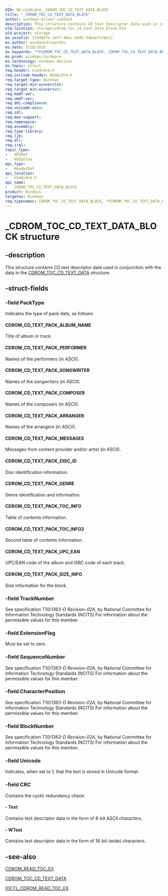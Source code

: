 ```yaml
---
UID: NS:ntddcdrm._CDROM_TOC_CD_TEXT_DATA_BLOCK
title: "_CDROM_TOC_CD_TEXT_DATA_BLOCK"
author: windows-driver-content
description: This structure contains CD text descriptor data used in conjunction with the data in the CDROM_TOC_CD_TEXT_DATA structure.
old-location: storage\cdrom_toc_cd_text_data_block.htm
old-project: storage
ms.assetid: 119386fe-1eff-4dac-b9d5-54baefcf6e12
ms.author: windowsdriverdev
ms.date: 3/29/2018
ms.keywords: "*PCDROM_TOC_CD_TEXT_DATA_BLOCK, CDROM_TOC_CD_TEXT_DATA_BLOCK, CDROM_TOC_CD_TEXT_DATA_BLOCK structure [Storage Devices], PCDROM_TOC_CD_TEXT_DATA_BLOCK, PCDROM_TOC_CD_TEXT_DATA_BLOCK structure pointer [Storage Devices], _CDROM_TOC_CD_TEXT_DATA_BLOCK, ntddcdrm/CDROM_TOC_CD_TEXT_DATA_BLOCK, ntddcdrm/PCDROM_TOC_CD_TEXT_DATA_BLOCK, storage.cdrom_toc_cd_text_data_block, structs-CD-ROM_6bdb8d21-6388-4505-b9a1-1b3e1e594e02.xml"
ms.prod: windows-hardware
ms.technology: windows-devices
ms.topic: struct
req.header: ntddcdrm.h
req.include-header: Ntddcdrm.h
req.target-type: Windows
req.target-min-winverclnt: 
req.target-min-winversvr: 
req.kmdf-ver: 
req.umdf-ver: 
req.ddi-compliance: 
req.unicode-ansi: 
req.idl: 
req.max-support: 
req.namespace: 
req.assembly: 
req.type-library: 
req.lib: 
req.dll: 
req.irql: 
topic_type:
-	APIRef
-	kbSyntax
api_type:
-	HeaderDef
api_location:
-	ntddcdrm.h
api_name:
-	CDROM_TOC_CD_TEXT_DATA_BLOCK
product: Windows
targetos: Windows
req.typenames: CDROM_TOC_CD_TEXT_DATA_BLOCK, *PCDROM_TOC_CD_TEXT_DATA_BLOCK
---
```


# _CDROM_TOC_CD_TEXT_DATA_BLOCK structure


## -description


This structure contains CD text descriptor data used in conjunction with the data in the <a href="https://msdn.microsoft.com/library/windows/hardware/ff551380">CDROM_TOC_CD_TEXT_DATA</a> structure. 


## -struct-fields




### -field PackType

Indicates the type of pack data, as follows:





#### CDROM_CD_TEXT_PACK_ALBUM_NAME

Title of album or track. 





#### CDROM_CD_TEXT_PACK_PERFORMER

Names of the performers (in ASCII). 





#### CDROM_CD_TEXT_PACK_SONGWRITER

Names of the songwriters (in ASCII). 





#### CDROM_CD_TEXT_PACK_COMPOSER

Names of the composers (in ASCII). 





#### CDROM_CD_TEXT_PACK_ARRANGER

Names of the arrangers (in ASCII). 





#### CDROM_CD_TEXT_PACK_MESSAGES

Messages from content provider and/or artist (in ASCII). 





#### CDROM_CD_TEXT_PACK_DISC_ID

Disc identification information. 





#### CDROM_CD_TEXT_PACK_GENRE

Genre identification and information. 





#### CDROM_CD_TEXT_PACK_TOC_INFO

Table of contents information. 





#### CDROM_CD_TEXT_PACK_TOC_INFO2

Second table of contents information. 





#### CDROM_CD_TEXT_PACK_UPC_EAN

UPC/EAN code of the album and ISRC code of each track. 





#### CDROM_CD_TEXT_PACK_SIZE_INFO

Size information for the block. 


### -field TrackNumber

See specification <i>T10/1363-D Revision-02A</i>, by National Committee for Information Technology Standards (NCITS) For information about the permissible values for this member. 


### -field ExtensionFlag

Must be set to zero. 


### -field SequenceNumber

See specification <i>T10/1363-D Revision-02A</i>, by National Committee for Information Technology Standards (NCITS) For information about the permissible values for this member. 


### -field CharacterPosition

See specification <i>T10/1363-D Revision-02A</i>, by National Committee for Information Technology Standards (NCITS) For information about the permissible values for this member. 


### -field BlockNumber

See specification <i>T10/1363-D Revision-02A</i>, by National Committee for Information Technology Standards (NCITS) For information about the permissible values for this member.  


### -field Unicode

Indicates, when set to 1, that the text is stored in Unicode format. 


### -field CRC

Contains the cyclic redundancy check.


#### - Text

Contains text descriptor data in the form of 8-bit ASCII characters.


#### - WText

Contains text descriptor data in the form of 16-bit (wide) characters.


## -see-also




<a href="https://msdn.microsoft.com/library/windows/hardware/ff551366">CDROM_READ_TOC_EX</a>



<a href="https://msdn.microsoft.com/library/windows/hardware/ff551380">CDROM_TOC_CD_TEXT_DATA</a>



<a href="https://msdn.microsoft.com/library/windows/hardware/ff559367">IOCTL_CDROM_READ_TOC_EX</a>
 

 

